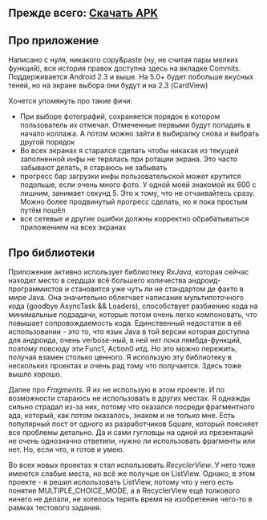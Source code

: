 ## Прежде всего: [Скачать APK](https://github.com/dimsuz/collagecreator/raw/master/apk/CollageCreator.apk)

## Про приложение

Написано с нуля, никакого copy&paste (ну, не считая пары мелких функций), вся история правок доступна здесь на вкладке Commits.
Поддерживается Android 2.3 и выше.
На 5.0+ будет побольше вкусных теней, но на экране выбора они будут и на 2.3 (CardView)

Хочется упомянуть про такие фичи:
- При выборе фотографий, сохраняется порядок в котором пользователь их отмечал. Отмеченные первыми будут попадать в начало коллажа. А потом можно зайти в выбиралку снова и выбрать другой порядок
- Во всех экранах я старался сделать чтобы никакая из текущей заполненной инфы не терялась при ротации экрана. Это часто забывают делать, я стараюсь не забывать
- прогресс бар загрузки инфы пользовательской может крутится подольше, если очень много фото. У одной моей знакомой их 600 с лишним, занимает секунд 5. Это к тому, что не отчаивайтесь сразу. Можно более продвинутый прогресс сделать, но я пока простым путём пошёл
- все сетевые и другие ошибки должны корректно обрабатываться приложением на всех экранах

## Про библиотеки

Приложение активно использует библиотеку *RxJava*, которая сейчас находит место в сердцах всё большего количества андроид-программистов и становится уже чуть ли не стандартом де факто в мире Java.
Она значительно облегчает написание мультипоточного кода (goodbye AsyncTask && Loaders), способствует разбиению кода на минимальные подзадачи, которые потом очень легко компоновать, что повышает сопровождаемость кода.
Единственный недостаток в её использовании - это то, что язык Java в той версии которая доступна для андроида, очень verbose-ный, в ней нет пока лямбда-функций, поэтому повсюду эти Func1, Action0 итд. Но это можно пережить, получая взамен столько ценного.
Я использую эту библиотеку в нескольких проектах и очень рад тому что получается. Здесь тоже вышло хорошо.

Далее про *Fragments*. Я их не использую в этом проекте. И по возможности стараюсь не использовать в других местах. Я однажды сильно страдал из-за них, потому что оказался посреди фрагментного ада, который, как потом оказалось, знаком и не только мне. Есть популярный пост от одного из разработчиков Square, который поясняет все проблемы детально. Да и сами гугловцы на одной из презентаций не очень однозначно ответили, нужно ли использовать фрагменты или нет.
Но, если что, я готов и умею.

Во всех новых проектах я стал использовать *RecyclerView*. У него тоже имеются слабые места, но всё же получше он ListView. Однако, в этом проекте - я решил использовать ListView, потому что у него есть понятие MULTIPLE_CHOICE_MODE, а в RecyclerView ещё толкового ничего не делали, не хотелось терять время на изобретение чего-то в рамках тестового задания.
